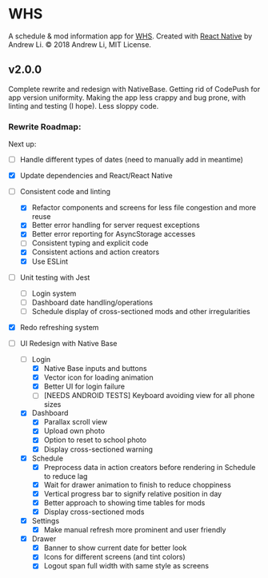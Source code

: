 # WHS

A schedule & mod information app for [WHS](http://whs.westside66.org/). Created
with [React Native](https://facebook.github.io/react-native/) by Andrew Li. © 2018 Andrew Li, MIT License.

## v2.0.0

Complete rewrite and redesign with NativeBase. Getting rid of CodePush for app version uniformity.
Making the app less crappy and bug prone, with linting and  testing (I hope). Less sloppy code.

### Rewrite Roadmap:

Next up:
- [ ] Handle different types of dates (need to manually add in meantime)

- [x] Update dependencies and React/React Native
- [ ] Consistent code and linting
  - [x] Refactor components and screens for less file congestion and more reuse
  - [x] Better error handling for server request exceptions
  - [x] Better error reporting for AsyncStorage accesses
  - [ ] Consistent typing and explicit code
  - [x] Consistent actions and action creators
  - [x] Use ESLint
- [ ] Unit testing with Jest
  - [ ] Login system
  - [ ] Dashboard date handling/operations
  - [ ] Schedule display of cross-sectioned mods and other irregularities
- [x] Redo refreshing system
- [ ] UI Redesign with Native Base
  - [ ] Login
    - [x] Native Base inputs and buttons
    - [x] Vector icon for loading animation
    - [x] Better UI for login failure
    - [ ] [NEEDS ANDROID TESTS] Keyboard avoiding view for all phone sizes
  - [x] Dashboard
    - [x] Parallax scroll view
    - [x] Upload own photo
    - [x] Option to reset to school photo
    - [x] Display cross-sectioned warning
  - [x] Schedule
    - [x] Preprocess data in action creators before rendering in Schedule to reduce lag
    - [x] Wait for drawer animation to finish to reduce choppiness
    - [x] Vertical progress bar to signify relative position in day
    - [x] Better approach to showing time tables for mods
    - [x] Display cross-sectioned mods
  - [x] Settings
    - [x] Make manual refresh more prominent and user friendly
  - [x] Drawer
    - [x] Banner to show current date for better look
    - [x] Icons for different screens (and tint colors)
    - [x] Logout span full width with same style as screens
